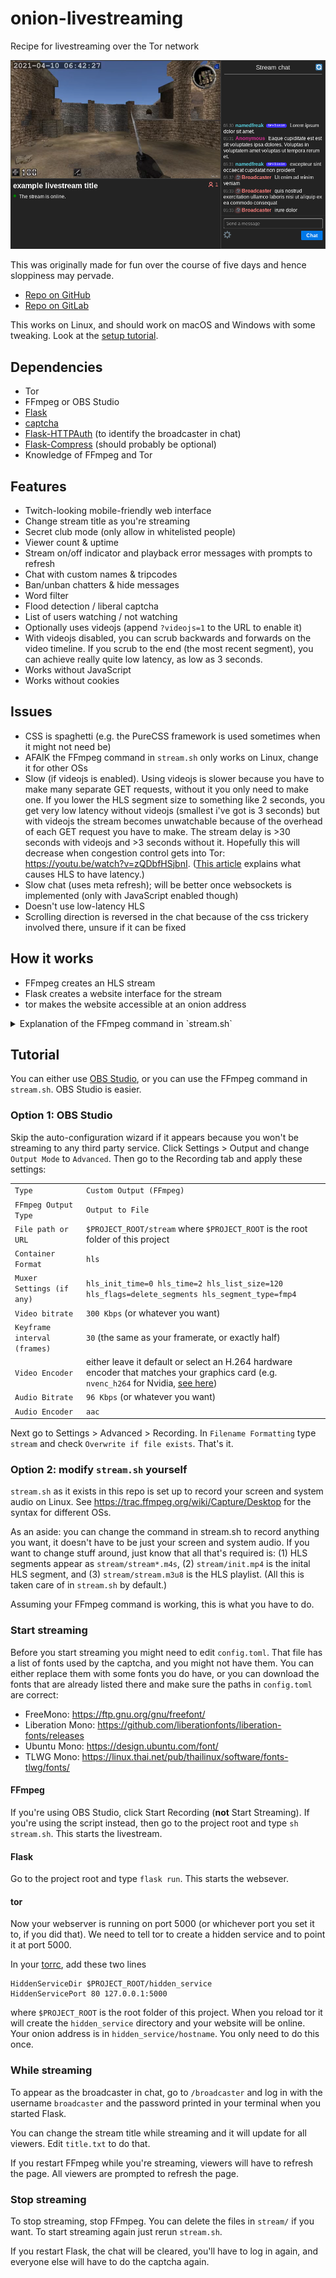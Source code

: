 # onion-livestreaming

Recipe for livestreaming over the Tor network

![Screenshot of the livestream web interface](demo.png)

This was originally made for fun over the course of five days and hence sloppiness may pervade.

* [Repo on GitHub](https://github.com/ninya9k/onion-livestreaming)
* [Repo on GitLab](https://gitlab.com/ninya9k/onion-livestreaming)

This works on Linux, and should work on macOS and Windows with some tweaking. Look at the [setup tutorial](#tutorial).

## Dependencies
* Tor
* FFmpeg or OBS Studio
* [Flask](https://github.com/pallets/flask)
* [captcha](https://github.com/lepture/captcha)
* [Flask-HTTPAuth](https://github.com/miguelgrinberg/Flask-HTTPAuth) (to identify the broadcaster in chat)
* [Flask-Compress](https://github.com/colour-science/flask-compress) (should probably be optional)
* Knowledge of FFmpeg and Tor

## Features
* Twitch-looking mobile-friendly web interface
* Change stream title as you're streaming
* Secret club mode (only allow in whitelisted people)
* Viewer count & uptime
* Stream on/off indicator and playback error messages with prompts to refresh
* Chat with custom names & tripcodes
* Ban/unban chatters & hide messages
* Word filter
* Flood detection / liberal captcha
* List of users watching / not watching
* Optionally uses videojs (append `?videojs=1` to the URL to enable it)
* With videojs disabled, you can scrub backwards and forwards on the video timeline. If you scrub to the end (the most recent segment), you can achieve really quite low latency, as low as 3 seconds.
* Works without JavaScript
* Works without cookies

## Issues
* CSS is spaghetti (e.g. the PureCSS framework is used sometimes when it might not need be)
* AFAIK the FFmpeg command in `stream.sh` only works on Linux, change it for other OSs
* Slow (if videojs is enabled). Using videojs is slower because you have to make many separate GET requests, without it you only need to make one. If you lower the HLS segment size to something like 2 seconds, you get very low latency without videojs (smallest i've got is 3 seconds) but with videojs the stream becomes unwatchable because of the overhead of each GET request you have to make. The stream delay is >30 seconds with videojs and >3 seconds without it. Hopefully this will decrease when congestion control gets into Tor: https://youtu.be/watch?v=zQDbfHSjbnI. ([This article](https://www.martin-riedl.de/2020/04/17/using-ffmpeg-as-a-hls-streaming-server-part-8-reducing-delay/) explains what causes HLS to have latency.)
* Slow chat (uses meta refresh); will be better once websockets is implemented (only with JavaScript enabled though)
* Doesn't use low-latency HLS
* Scrolling direction is reversed in the chat because of the css trickery involved there, unsure if it can be fixed

## How it works

* FFmpeg creates an HLS stream
* Flask creates a website interface for the stream
* tor makes the website accessible at an onion address

<details>
<summary>Explanation of the FFmpeg command in `stream.sh`
</summary>
<div>The FFmpeg command in `stream.sh` was based on [this series of articles by Martin Riedl](https://www.martin-riedl.de/2020/04/17/using-ffmpeg-as-a-hls-streaming-server-overview/).
</div>
<br>
<div><b>video input (differs between OSs)</b></div>
<div>• `-thread_queue_size 2048 -video_size "$BOX_WIDTH"x"$BOX_HEIGHT" -framerate $FRAMERATE -f x11grab -i :0.0+$BOX_OFFSET_X,$BOX_OFFSET_Y`</div>
<div>• `-thread_queue_size 2048` prevents ffmpeg from giving some warnings</div>
<div>• `-video_size "$BOX_WIDTH"x"$BOX_HEIGHT"` sets the size of the video</div>
<div>• `-framerate $FRAMERATE` sets the framerate of the video</div>
<div>• `-f x11grab` tells ffmpeg to use the `x11grab` device, used for recording the screen on Linux</div>
<div>• `-i :0.0+$BOX_OFFSET_X,$BOX_OFFSET_Y` sets the x- and y-offset for the screen recording</div>
<br>
<div><b>audio input (differs between OSs)</b></div>
<div>`-thread_queue_size 2048 -f pulse -i default`</div>
<br>
<div><b>video encoding</b></div>
<div>`-c:v libx264 -b:v "$VIDEO_BITRATE"k -tune zerolatency -preset slower -g $FRAMERATE -sc_threshold 0 -pix_fmt yuv420p`</div>
<br>
<div><b>video filters</b></div>
<div>• `-filter:v scale=$VIDEO_WIDTH:$VIDEO_HEIGHT,"drawtext=fontfile=/usr/share/fonts/truetype/freefont/FreeMonoBold.ttf:text='%{gmtime}':fontcolor=white@0.75:box=1:boxborderw=2:boxcolor=black@0.5:fontsize=24:x=8:y=6"`</div>
<div>• `scale=$VIDEO_WIDTH:$VIDEO_HEIGHT` scales the video to the desired size</div>
<div>• `drawtext...` draws the date and time in the top left</div>
<div>• you might need to change the font `/usr/share/fonts/truetype/freefont/FreeMonoBold.ttf` if you're on macOS and definitely if you're on Windows</div>
<br>
<div><b>audio encoding</b></div>
<div>`-c:a aac -b:a "$AUDIO_BITRATE"k -ac $AUDIO_CHANNELS`</div>
<br>
<div><b>HLS configuration</b></div>
<div>`-f hls -hls_init_time 0 -hls_time $HLS_TIME -hls_list_size $HLS_LIST_SIZE -hls_flags delete_segments -hls_segment_type fmp4`</div>
<br>
<div><b>strip all metadata</b></div>
<div>`-map_metadata -1 -fflags +bitexact -flags:v +bitexact -flags:a +bitexact`
</div>
<br>
<div><b>output</b></div>
<div>`stream/stream.m3u8`</div>
</details>

## Tutorial

You can either use [OBS Studio](https://obsproject.com/download), or you can use the FFmpeg command in `stream.sh`. OBS Studio is easier.

### Option 1: OBS Studio
Skip the auto-configuration wizard if it appears because you won't be streaming to any third party service.
Click Settings > Output and change `Output Mode` to `Advanced`. Then go to the Recording tab and apply these settings:

|   |   |
|---|---|
| `Type` | `Custom Output (FFmpeg)` |
| `FFmpeg Output Type` | `Output to File` |
| `File path or URL` | `$PROJECT_ROOT/stream` where `$PROJECT_ROOT` is the root folder of this project |
| `Container Format` | `hls` |
| `Muxer Settings (if any)` | `hls_init_time=0 hls_time=2 hls_list_size=120 hls_flags=delete_segments hls_segment_type=fmp4` |
| `Video bitrate` | `300 Kbps` (or whatever you want) |
| `Keyframe interval (frames)` | `30` (the same as your framerate, or exactly half) |
| `Video Encoder` | either leave it default or select an H.264 hardware encoder that matches your graphics card (e.g. `nvenc_h264` for Nvidia, [see here](https://trac.ffmpeg.org/wiki/HWAccelIntro)) |
| `Audio Bitrate` | `96 Kbps` (or whatever you want) |
| `Audio Encoder` | `aac` |

Next go to Settings > Advanced > Recording. In `Filename Formatting` type `stream` and check `Overwrite if file exists`.
That's it.

### Option 2: modify `stream.sh` yourself
`stream.sh` as it exists in this repo is set up to record your screen and system audio on Linux. See https://trac.ffmpeg.org/wiki/Capture/Desktop for the syntax for different OSs.

As an aside: you can change the command in stream.sh to record anything you want, it doesn't have to be just your screen and system audio. If you want to change stuff around, just know that all that's required is: (1) HLS segments appear as `stream/stream*.m4s`, (2) `stream/init.mp4` is the inital HLS segment, and (3) `stream/stream.m3u8` is the HLS playlist. (All this is taken care of in `stream.sh` by default.)

Assuming your FFmpeg command is working, this is what you have to do.

### Start streaming

Before you start streaming you might need to edit `config.toml`. That file has a list of fonts used by the captcha, and you might not have them. You can either replace them with some fonts you do have, or you can download the fonts that are already listed there and make sure the paths in `config.toml` are correct:
* FreeMono: https://ftp.gnu.org/gnu/freefont/
* Liberation Mono: https://github.com/liberationfonts/liberation-fonts/releases
* Ubuntu Mono: https://design.ubuntu.com/font/
* TLWG Mono: https://linux.thai.net/pub/thailinux/software/fonts-tlwg/fonts/

#### FFmpeg

If you're using OBS Studio, click Start Recording (**not** Start Streaming). If you're using the script instead, then go to the project root and type `sh stream.sh`.
This starts the livestream.

#### Flask
Go to the project root and type `flask run`. This starts the websever.

#### tor

Now your webserver is running on port 5000 (or whichever port you set it to, if you did that). We need to tell tor to create a hidden service and to point it at port 5000.

In your [torrc](https://support.torproject.org/tbb/tbb-editing-torrc/), add these two lines
```
HiddenServiceDir $PROJECT_ROOT/hidden_service
HiddenServicePort 80 127.0.0.1:5000
```
where `$PROJECT_ROOT` is the root folder of this project. When you reload tor it will create the `hidden_service` directory and your website will be online. Your onion address is in `hidden_service/hostname`. You only need to do this once.

### While streaming

To appear as the broadcaster in chat, go to `/broadcaster` and log in with the username `broadcaster` and the password printed in your terminal when you started Flask.

You can change the stream title while streaming and it will update for all viewers. Edit `title.txt` to do that.

If you restart FFmpeg while you're streaming, viewers will have to refresh the page. All viewers are prompted to refresh the page.

### Stop streaming

To stop streaming, stop FFmpeg. You can delete the files in `stream/` if you want. To start streaming again just rerun `stream.sh`.

If you restart Flask, the chat will be cleared, you'll have to log in again, and everyone else will have to do the captcha again.

